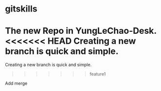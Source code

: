 # gitskills
The new Repo in YungLeChao-Desk.
<<<<<<< HEAD
Creating a new branch is quick and simple.
=======

Creating a new branch is quick and simple.
>>>>>>> feature1

Add merge